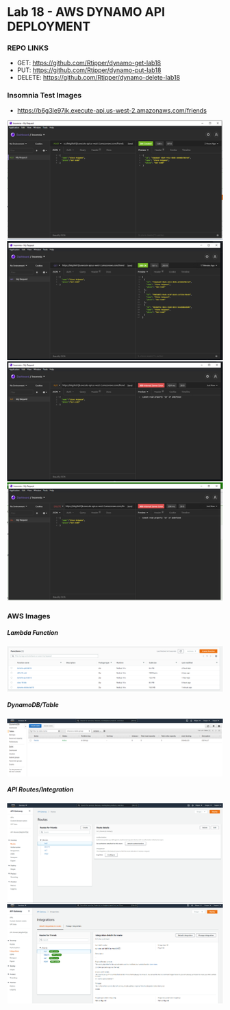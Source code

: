 # Lab 18 - AWS DYNAMO API DEPLOYMENT

### REPO LINKS
- GET: https://github.com/Rtipper/dynamo-get-lab18
- PUT: https://github.com/Rtipper/dynamo-put-lab18
- DELETE: https://github.com/Rtipper/dynamo-delete-lab18

### Insomnia Test Images
- https://b6g3le97jk.execute-api.us-west-2.amazonaws.com/friends

![INSOMNIA - POST ](img/insomniaPost.PNG)
![INSOMNIA - GET ](img/insomniaGet.PNG)
![INSOMNIA - PUT ](img/insomniaPut.PNG)
![INSOMNIA - DELETE ](img/insomniaDelete.PNG)

### AWS Images

##### Lambda Function
![LAMBDA FUNCTIONS](img/lambdafunctions.PNG)
##### DynamoDB/Table
![DYNAMODB/TABLE](img/dynamotable.PNG)
##### API Routes/Integration
![API ROUTES](img/apiroutes.PNG)
![API INTEGRATIONS](img/apiintegrations.PNG)
